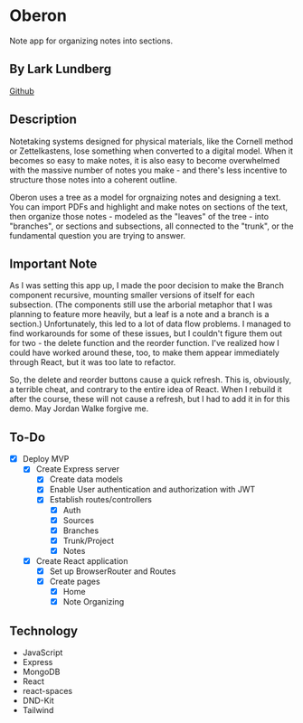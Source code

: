 # Oberon

Note app for organizing notes into sections.

## By Lark Lundberg

[Github](https://github.com/elizabethlundberg)

## Description

Notetaking systems designed for physical materials, like the Cornell method or Zettelkastens, lose something when converted to a digital model. When it becomes so easy to make notes, it is also easy to become overwhelmed with the massive number of notes you make - and there's less incentive to structure those notes into a coherent outline.

Oberon uses a tree as a model for orgnaizing notes and designing a text. You can import PDFs and highlight and make notes on sections of the text, then organize those notes - modeled as the "leaves" of the tree - into "branches", or sections and subsections, all connected to the "trunk", or the fundamental question you are trying to answer.

## Important Note

As I was setting this app up, I made the poor decision to make the Branch component recursive, mounting smaller versions of itself for each subsection. (The components still use the arborial metaphor that I was planning to feature more heavily, but a leaf is a note and a branch is a section.) Unfortunately, this led to a lot of data flow problems. I managed to find workarounds for some of these issues, but I couldn't figure them out for two - the delete function and the reorder function. I've realized how I could have worked around these, too, to make them appear immediately through React, but it was too late to refactor.

So, the delete and reorder buttons cause a quick refresh. This is, obviously, a terrible cheat, and contrary to the entire idea of React. When I rebuild it after the course, these will not cause a refresh, but I had to add it in for this demo. May Jordan Walke forgive me.

## To-Do

- [x] Deploy MVP
  - [x] Create Express server
    - [x] Create data models
    - [x] Enable User authentication and authorization with JWT
    - [x] Establish routes/controllers
      - [x] Auth
      - [x] Sources
      - [x] Branches
      - [x] Trunk/Project
      - [x] Notes
  - [x] Create React application
    - [x] Set up BrowserRouter and Routes
    - [x] Create pages
      - [x] Home
      - [x] Note Organizing

## Technology

- JavaScript
- Express
- MongoDB
- React
- react-spaces
- DND-Kit
- Tailwind
